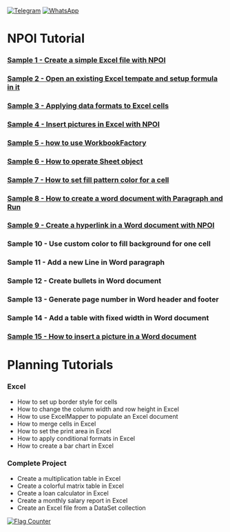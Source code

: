 [![Telegram](https://img.shields.io/badge/UserGroup-Telegram-2CA5E0.svg?logo=telegram&logoColor=white)](https://t.me/npoidevs)
[![WhatsApp](https://img.shields.io/badge/UserGroup-WhatsApp-25D366?logo=whatsapp&logoColor=white)](https://chat.whatsapp.com/CKD9wv3eW37K20CPUjCXwy)


# NPOI Tutorial

### [Sample 1 - Create a simple Excel file with NPOI](https://www.youtube.com/watch?v=PUCdied11dM&list=PL7J6yRMWV1ot32hsgCZJ5sI4Fp2QKovCM&index=1)
### [Sample 2 - Open an existing Excel tempate and setup formula in it](https://www.youtube.com/watch?v=kPNaeS_TVNg&list=PL7J6yRMWV1ot32hsgCZJ5sI4Fp2QKovCM&index=9)
### [Sample 3 - Applying data formats to Excel cells](https://www.youtube.com/watch?v=w2aEKIuns0E&list=PL7J6yRMWV1ot32hsgCZJ5sI4Fp2QKovCM&index=8)
### [Sample 4 - Insert pictures in Excel with NPOI](https://www.youtube.com/watch?v=KO3TuOi_Smc&list=PL7J6yRMWV1ot32hsgCZJ5sI4Fp2QKovCM&index=7)
### [Sample 5 - how to use WorkbookFactory](https://www.youtube.com/watch?v=H4FzMWkZNH8&list=PL7J6yRMWV1ot32hsgCZJ5sI4Fp2QKovCM&index=6)
### [Sample 6 - How to operate Sheet object](https://www.youtube.com/watch?v=Njurg1aEPTY&list=PL7J6yRMWV1ot32hsgCZJ5sI4Fp2QKovCM&index=5)
### [Sample 7 - How to set fill pattern color for a cell](https://www.youtube.com/watch?v=K5X-TkBLN_s&list=PL7J6yRMWV1ot32hsgCZJ5sI4Fp2QKovCM&index=4)
### [Sample 8 - How to create a word document with Paragraph and Run](https://www.youtube.com/watch?v=I_hoiZrsjMI&list=PL7J6yRMWV1ot32hsgCZJ5sI4Fp2QKovCM&index=3)
### [Sample 9 - Create a hyperlink in a Word document with NPOI](https://www.youtube.com/watch?v=ah0n3jiFnlg&list=PL7J6yRMWV1ot32hsgCZJ5sI4Fp2QKovCM&index=2)
### Sample 10 - Use custom color to fill background for one cell
### Sample 11 - Add a new Line in Word paragraph 
### Sample 12 - Create bullets in Word document
### Sample 13 - Generate page number in Word header and footer
### Sample 14 - Add a table with fixed width in Word document
### [Sample 15 - How to insert a picture in a Word document](https://www.youtube.com/watch?v=B0zh6H8W3EE&list=PL7J6yRMWV1ot32hsgCZJ5sI4Fp2QKovCM)

# Planning Tutorials
### Excel
- How to set up border style for cells
- How to change the column width and row height in Excel
- How to use ExcelMapper to populate an Excel document
- How to merge cells in Excel
- How to set the print area in Excel
- How to apply conditional formats in Excel
- How to create a bar chart in Excel

### Complete Project 
- Create a multiplication table in Excel 
- Create a colorful matrix table in Excel
- Create a loan calculator in Excel
- Create a monthly salary report in Excel
- Create an Excel file from a DataSet collection

<a href="https://info.flagcounter.com/wPIv"><img src="https://s11.flagcounter.com/count2/wPIv/bg_FFFFFF/txt_000000/border_CCCCCC/columns_3/maxflags_12/viewers_0/labels_0/pageviews_0/flags_0/percent_0/" alt="Flag Counter" border="0"></a>
